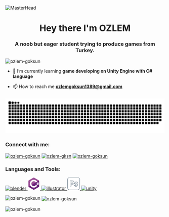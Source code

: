 ![MasterHead](https://images.hdqwalls.com/download/pacman-256-b2-1920x1080.jpg)
<h1 align="center">Hey there I'm OZLEM</h1>
<h3 align="center">A noob but eager student trying to produce games from Turkey.</h3>

<p align="left"> <img src="https://komarev.com/ghpvc/?username=ozlem-goksun&label=Profile%20views&color=0e75b6&style=flat" alt="ozlem-goksun" /> </p>

- 🌱 I’m currently learning **game developing on Unity Engine with C# language**

- 📫 How to reach me **ozlemgoksun1389@gmail.com**
###

<img src="https://raw.githubusercontent.com/metindeder/metindeder/output/snake.svg" alt="Snake animation" />

###
<h3 align="left">Connect with me:</h3>
<p align="left">
<a href="https://linkedin.com/in/ozlem-goksun" target="blank"><img align="center" src="https://raw.githubusercontent.com/rahuldkjain/github-profile-readme-generator/master/src/images/icons/Social/linked-in-alt.svg" alt="ozlem-goksun" height="30" width="40" /></a>
<a href="https://stackoverflow.com/users/ozlem-gksn" target="blank"><img align="center" src="https://raw.githubusercontent.com/rahuldkjain/github-profile-readme-generator/master/src/images/icons/Social/stack-overflow.svg" alt="ozlem-gksn" height="30" width="40" /></a>
<a href="https://www.leetcode.com/ozlem-goksun" target="blank"><img align="center" src="https://raw.githubusercontent.com/rahuldkjain/github-profile-readme-generator/master/src/images/icons/Social/leet-code.svg" alt="ozlem-goksun" height="30" width="40" /></a>
</p>

<h3 align="left">Languages and Tools:</h3>
<p align="left"> <a href="https://www.blender.org/" target="_blank" rel="noreferrer"> <img src="https://download.blender.org/branding/community/blender_community_badge_white.svg" alt="blender" width="40" height="40"/> </a> <a href="https://www.w3schools.com/cs/" target="_blank" rel="noreferrer"> <img src="https://raw.githubusercontent.com/devicons/devicon/master/icons/csharp/csharp-original.svg" alt="csharp" width="40" height="40"/> </a> <a href="https://www.adobe.com/in/products/illustrator.html" target="_blank" rel="noreferrer"> <img src="https://www.vectorlogo.zone/logos/adobe_illustrator/adobe_illustrator-icon.svg" alt="illustrator" width="40" height="40"/> </a> <a href="https://www.photoshop.com/en" target="_blank" rel="noreferrer"> <img src="https://raw.githubusercontent.com/devicons/devicon/master/icons/photoshop/photoshop-line.svg" alt="photoshop" width="40" height="40"/> </a> <a href="https://unity.com/" target="_blank" rel="noreferrer"> <img src="https://www.vectorlogo.zone/logos/unity3d/unity3d-icon.svg" alt="unity" width="40" height="40"/> </a> </p>

<p><img align="left" src="https://github-readme-stats.vercel.app/api/top-langs?username=ozlem-goksun&show_icons=true&locale=en&layout=compact" alt="ozlem-goksun" /></p>

<p>&nbsp;<img align="center" src="https://github-readme-stats.vercel.app/api?username=ozlem-goksun&show_icons=true&locale=en" alt="ozlem-goksun" /></p>

<p><img align="center" src="https://github-readme-streak-stats.herokuapp.com/?user=ozlem-goksun&" alt="ozlem-goksun" /></p>



